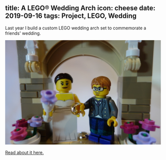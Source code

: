 title: A LEGO® Wedding Arch
icon: cheese
date: 2019-09-16
tags: Project, LEGO, Wedding
----

<!-- begin summary -->

Last year I build a custom LEGO wedding arch set to commemorate a friends' wedding.

![LEGO wedding arch closeup.](../projects/lego/closeup.jpg)

[Read about it here.](../projects/lego-wedding-arch.html)

<!-- end summary -->
